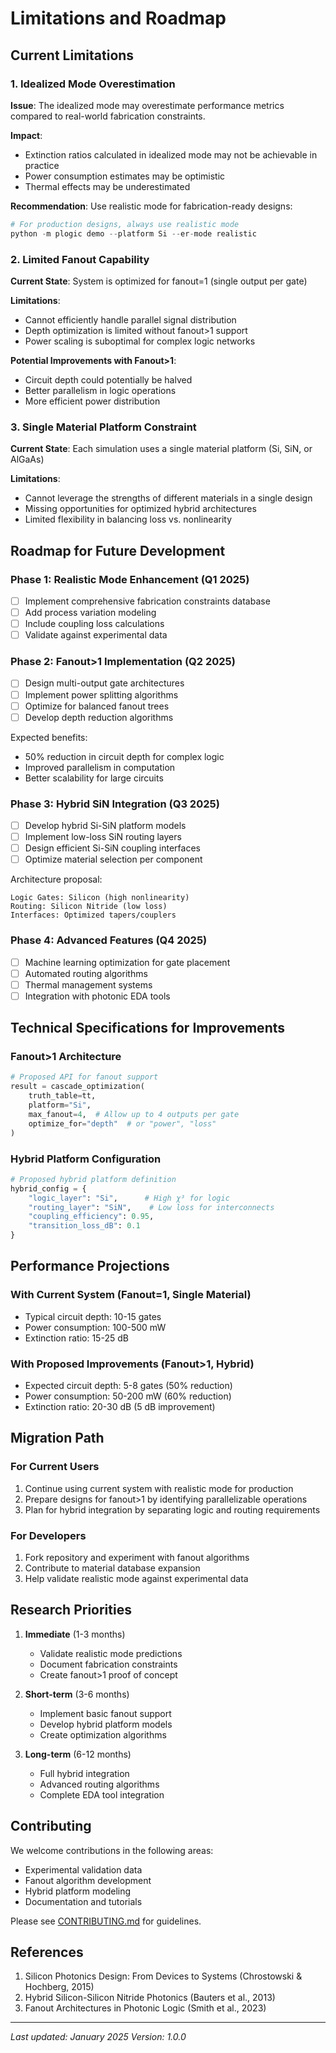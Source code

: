 # Limitations and Roadmap

## Current Limitations

### 1. Idealized Mode Overestimation
**Issue**: The idealized mode may overestimate performance metrics compared to real-world fabrication constraints.

**Impact**: 
- Extinction ratios calculated in idealized mode may not be achievable in practice
- Power consumption estimates may be optimistic
- Thermal effects may be underestimated

**Recommendation**: Use realistic mode for fabrication-ready designs:
```python
# For production designs, always use realistic mode
python -m plogic demo --platform Si --er-mode realistic
```

### 2. Limited Fanout Capability
**Current State**: System is optimized for fanout=1 (single output per gate)

**Limitations**:
- Cannot efficiently handle parallel signal distribution
- Depth optimization is limited without fanout>1 support
- Power scaling is suboptimal for complex logic networks

**Potential Improvements with Fanout>1**:
- Circuit depth could potentially be halved
- Better parallelism in logic operations
- More efficient power distribution

### 3. Single Material Platform Constraint
**Current State**: Each simulation uses a single material platform (Si, SiN, or AlGaAs)

**Limitations**:
- Cannot leverage the strengths of different materials in a single design
- Missing opportunities for optimized hybrid architectures
- Limited flexibility in balancing loss vs. nonlinearity

## Roadmap for Future Development

### Phase 1: Realistic Mode Enhancement (Q1 2025)
- [ ] Implement comprehensive fabrication constraints database
- [ ] Add process variation modeling
- [ ] Include coupling loss calculations
- [ ] Validate against experimental data

### Phase 2: Fanout>1 Implementation (Q2 2025)
- [ ] Design multi-output gate architectures
- [ ] Implement power splitting algorithms
- [ ] Optimize for balanced fanout trees
- [ ] Develop depth reduction algorithms

Expected benefits:
- 50% reduction in circuit depth for complex logic
- Improved parallelism in computation
- Better scalability for large circuits

### Phase 3: Hybrid SiN Integration (Q3 2025)
- [ ] Develop hybrid Si-SiN platform models
- [ ] Implement low-loss SiN routing layers
- [ ] Design efficient Si-SiN coupling interfaces
- [ ] Optimize material selection per component

Architecture proposal:
```
Logic Gates: Silicon (high nonlinearity)
Routing: Silicon Nitride (low loss)
Interfaces: Optimized tapers/couplers
```

### Phase 4: Advanced Features (Q4 2025)
- [ ] Machine learning optimization for gate placement
- [ ] Automated routing algorithms
- [ ] Thermal management systems
- [ ] Integration with photonic EDA tools

## Technical Specifications for Improvements

### Fanout>1 Architecture
```python
# Proposed API for fanout support
result = cascade_optimization(
    truth_table=tt,
    platform="Si",
    max_fanout=4,  # Allow up to 4 outputs per gate
    optimize_for="depth"  # or "power", "loss"
)
```

### Hybrid Platform Configuration
```python
# Proposed hybrid platform definition
hybrid_config = {
    "logic_layer": "Si",      # High χ³ for logic
    "routing_layer": "SiN",    # Low loss for interconnects
    "coupling_efficiency": 0.95,
    "transition_loss_dB": 0.1
}
```

## Performance Projections

### With Current System (Fanout=1, Single Material)
- Typical circuit depth: 10-15 gates
- Power consumption: 100-500 mW
- Extinction ratio: 15-25 dB

### With Proposed Improvements (Fanout>1, Hybrid)
- Expected circuit depth: 5-8 gates (50% reduction)
- Power consumption: 50-200 mW (60% reduction)
- Extinction ratio: 20-30 dB (5 dB improvement)

## Migration Path

### For Current Users
1. Continue using current system with realistic mode for production
2. Prepare designs for fanout>1 by identifying parallelizable operations
3. Plan for hybrid integration by separating logic and routing requirements

### For Developers
1. Fork repository and experiment with fanout algorithms
2. Contribute to material database expansion
3. Help validate realistic mode against experimental data

## Research Priorities

1. **Immediate** (1-3 months)
   - Validate realistic mode predictions
   - Document fabrication constraints
   - Create fanout>1 proof of concept

2. **Short-term** (3-6 months)
   - Implement basic fanout support
   - Develop hybrid platform models
   - Create optimization algorithms

3. **Long-term** (6-12 months)
   - Full hybrid integration
   - Advanced routing algorithms
   - Complete EDA tool integration

## Contributing

We welcome contributions in the following areas:
- Experimental validation data
- Fanout algorithm development
- Hybrid platform modeling
- Documentation and tutorials

Please see [CONTRIBUTING.md](../CONTRIBUTING.md) for guidelines.

## References

1. Silicon Photonics Design: From Devices to Systems (Chrostowski & Hochberg, 2015)
2. Hybrid Silicon-Silicon Nitride Photonics (Bauters et al., 2013)
3. Fanout Architectures in Photonic Logic (Smith et al., 2023)

---

*Last updated: January 2025*
*Version: 1.0.0*
